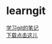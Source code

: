 # learngit
[学习git的笔记](https://github.com/wujinggrt/learngit/blob/master/gitnote.md)  
[下载点击这儿](https://github.com/wujinggrt/learngit/releases)
